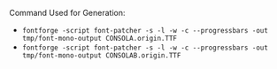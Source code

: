 Command Used for Generation:

- `fontforge -script font-patcher -s -l -w -c --progressbars -out tmp/font-mono-output CONSOLA.origin.TTF`
- `fontforge -script font-patcher -s -l -w -c --progressbars -out tmp/font-mono-output CONSOLAB.origin.TTF`

